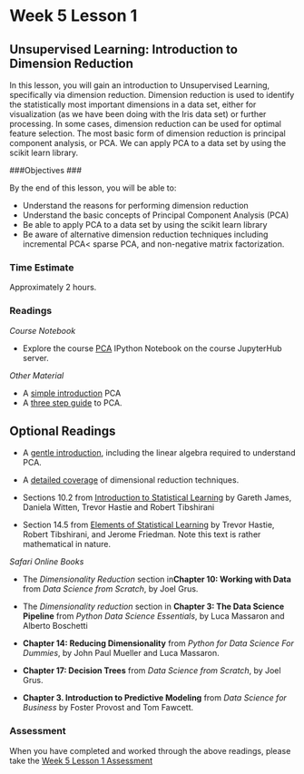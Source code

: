 # Week 5 Lesson 1 #
## Unsupervised Learning: Introduction to Dimension Reduction ##

In this lesson, you will gain an introduction to Unsupervised Learning,
specifically via dimension reduction. Dimension reduction is used to
identify the statistically most important dimensions in a data set,
either for visualization (as we have been doing with the Iris data set)
or further processing. In some cases, dimension reduction can be used
for optimal feature selection. The most basic form of dimension
reduction is principal component analysis, or PCA. We can apply PCA to
a data set by using the scikit learn library.

###Objectives ###

By the end of this lesson, you will be able to:

- Understand the reasons for performing dimension reduction
- Understand the basic concepts of Principal Component Analysis (PCA)
- Be able to apply  PCA to a data set by using the scikit learn library
- Be aware of alternative dimension reduction techniques including
incremental PCA< sparse PCA, and non-negative matrix factorization.

### Time Estimate ###

Approximately 2 hours.

### Readings ####

_Course Notebook_

- Explore the course [PCA][l1nb]
IPython Notebook on the course JupyterHub server.

_Other Material_

- A [simple introduction][spca] PCA
- A [three step guide][bpca] to PCA.

## Optional Readings ##

- A [gentle introduction][gipca], including the linear algebra required to understand PCA.

- A [detailed coverage][crpca] of dimensional reduction techniques.

- Sections 10.2 from [Introduction to Statistical Learning][isl]  by
Gareth James, Daniela Witten, Trevor Hastie and Robert Tibshirani
- Section 14.5 from [Elements of Statistical Learning][esl] by Trevor
Hastie, Robert Tibshirani, and Jerome Friedman. Note this text is rather
mathematical in nature.

_Safari Online Books_

- The _Dimensionality Reduction_ section in**Chapter 10: Working with Data** from _Data Science from Scratch_, by Joel Grus.
- The _Dimensionality reduction_ section in **Chapter 3: The Data Science Pipeline** from _Python Data Science Essentials_, by Luca Massaron and Alberto Boschetti
- **Chapter 14: Reducing Dimensionality** from _Python for Data Science For Dummies_, by John Paul Mueller and Luca Massaron.

- **Chapter 17: Decision Trees** from _Data Science from Scratch_, by Joel Grus.
- **Chapter 3. Introduction to Predictive Modeling** from _Data Science for Business_ by Foster Provost and Tom
Fawcett.

### Assessment ###

When you have completed and worked through the above readings, please take the [Week 5 Lesson 1 Assessment][la]

[l1nb]: notebooks/intro2dr.ipynb
[la]: https://learn.illinois.edu/mod/quiz/

[bpca]: http://sebastianraschka.com/Articles/2014_pca_step_by_step.html
[spca]: http://www.lauradhamilton.com/introduction-to-principal-component-analysis-pca

[gipca]: http://www.cs.otago.ac.nz/cosc453/student_tutorials/principal_components.pdf
[crpca]: http://disp.ee.ntu.edu.tw/~pujols/Dimensionality%20Reduction.pdf

[isl]: http://www-bcf.usc.edu/~gareth/ISL/
[esl]: http://statweb.stanford.edu/~tibs/ElemStatLearn/
